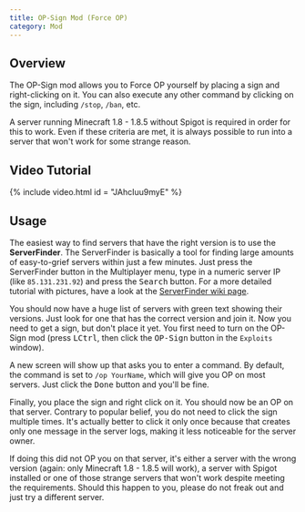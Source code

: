 ```yaml
---
title: OP-Sign Mod (Force OP)
category: Mod
---
```

## Overview
The OP-Sign mod allows you to Force OP yourself by placing a sign and right-clicking on it. You can also execute any other command by clicking on the sign, including `/stop`, `/ban`, etc.

A server running Minecraft 1.8 - 1.8.5 without Spigot is required in order for this to work. Even if these criteria are met, it is always possible to run into a server that won't work for some strange reason.

## Video Tutorial

{% include video.html id = "JAhcIuu9myE" %}

## Usage
The easiest way to find servers that have the right version is to use the **ServerFinder**. The ServerFinder is basically a tool for finding large amounts of easy-to-grief servers within just a few minutes. Just press the ServerFinder button in the Multiplayer menu, type in a numeric server IP (like `85.131.231.92`) and press the <kbd>Search</kbd> button. For a more detailed tutorial with pictures, have a look at the [ServerFinder wiki page](/wiki/Special_Features/Server_Finder/).

You should now have a huge list of servers with green text showing their versions. Just look for one that has the correct version and join it. Now you need to get a sign, but don't place it yet. You first need to turn on the OP-Sign mod (press <kbd>LCtrl</kbd>, then click the <kbd>OP-Sign</kbd> button in the `Exploits` window).

A new screen will show up that asks you to enter a command. By default, the command is set to `/op YourName`, which will give you OP on most servers. Just click the <kbd>Done</kbd> button and you'll be fine.

Finally, you place the sign and right click on it. You should now be an OP on that server. Contrary to popular belief, you do not need to click the sign multiple times. It's actually better to click it only once because that creates only one message in the server logs, making it less noticeable for the server owner.

If doing this did not OP you on that server, it's either a server with the wrong version (again: only Minecraft 1.8 - 1.8.5 will work), a server with Spigot installed or one of those strange servers that won't work despite meeting the requirements. Should this happen to you, please do not freak out and just try a different server.
